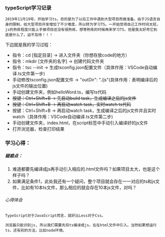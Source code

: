 ### typeScript学习记录
    2019年11月19号，开始学习ts。目的是为了以后工作中遇到大型项目而做准备。由于JS语言自身的限制，给大型项目开发增加了不少难度，所以转为学习TS。一开始觉得自己工作时间太短，js的熟练程度只能上手做项目还没有很熟练，想等熟练的时候再来学习TS，但是我太好奇它到底是什么了。迫不及待！！！

下边就是我的学习过程：

+ 指令：cd [指定目录] -> 进入文件夹（你想存放code的地方）
+ 指令：mkdir [文件夹的名字] -> 创建代码文件夹
+ 指令：tsc --init -> 生成tsconfig.json配置文件（具体作用：VSCode自动编译.ts文件第一步)
+ 手动修改tsconfig.json配置文件 -> "outDir": "./js"(具体作用：表明编译后的js文件的输出位置)
+ 手动创建文件夹，例如helloWord.ts，编写ts代码
+ ~~按键：Ctrl+Shift+B -> 先启动build task，生成编译之后的js文件~~
+ ~~按键：Ctrl+Shift+B -> 再启动watch task，实时watch ts代码~~
+ 按键：Ctrl+Shift+B -> 再启动watch task，生成编译之后的js文件并且实时watch（具体作用：VSCode自动编译.ts文件第二步)
+ 手动创建文件夹，index.html，在script标签中手动引入编译好的js文件
+ 打开浏览器，检查打印结果


### 学习心得：
    
##### 疑惑点：
1. 难道都要先编译成js再手动引入相应的.html文件吗？如果项目太大，也是这个样子吗？
2. 如果满足条件1，此处我还有一个疑问，整个项目就会存在一一对应的ts和js文件，比如有10本ts文件，那么相应的就会存在10本js文件，对吗？

###### 心得体会

    TypeScript对于JavaScript而言，就好比Less对于Css。

    浏览器只能识别js, 所以我们需要先将ts编译成js，在在html文件中引入。当然如果想运行ts，还有别的方法，比如node环境。
